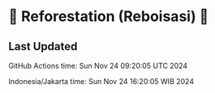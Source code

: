 
# 🌳 Reforestation (Reboisasi) 🌲

## Last Updated

GitHub Actions time: Sun Nov 24 09:20:05 UTC 2024

Indonesia/Jakarta time: Sun Nov 24 16:20:05 WIB 2024
